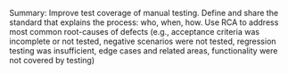 Summary: Improve test coverage of manual testing. Define and share the standard that explains the process: who, when, how. Use RCA to address most common root-causes of defects (e.g., acceptance criteria was incomplete or not tested, negative scenarios were not tested, regression testing was insufficient, edge cases and related areas, functionality were not covered by testing)